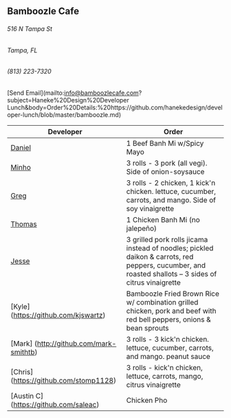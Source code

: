 ## Bamboozle Cafe
###### 516 N Tampa St
###### Tampa, FL
###### (813) 223-7320
[Send Email](mailto:info@bamboozlecafe.com?subject=Haneke%20Design%20Developer Lunch&body=Order%20Details:%20https://github.com/hanekedesign/developer-lunch/blob/master/bamboozle.md)

Developer     | Order
--------------|---------------------
[Daniel](https://github.com/dtartaglia)           	| 1 Beef Banh Mi w/Spicy Mayo
[Minho](https://github.com/minhochoi)               | 3 rolls - 3 pork (all vegi). Side of onion-soysauce
[Greg](https://github.com/greghochsprung)           | 3 rolls - 2 chicken, 1 kick'n chicken. lettuce, cucumber, carrots, and mango. Side of soy vinaigrette
[Thomas](https://github.com/ThomasKomarnicki)       | 1 Chicken Banh Mi (no jalepeño)
[Jesse](https://github.com/jessecurry)              | 3 grilled pork rolls jicama instead of noodles; pickled daikon & carrots, red peppers, cucumber, and roasted shallots – 3 sides of citrus vinaigrette
[Kyle] (https://github.com/kjswartz)                | Bamboozle Fried Brown Rice w/ combination grilled chicken, pork and beef with red bell peppers, onions & bean sprouts
[Mark] (http://github.com/mark-smithtb)             | 3 rolls - 3 kick'n chicken. lettuce, cucumber, carrots, and mango. peanut sauce
[Chris] (https://github.com/stomp1128)              | 3 rolls - kick'n chicken, lettuce, carrots, mango, citrus vinaigrette
[Austin C] (https://github.com/saleac)              | Chicken Pho
